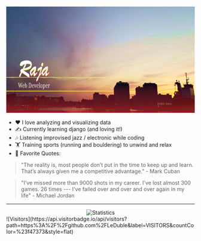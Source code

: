 <a href="https://github.com/leduble" title="Github about page"><img src="https://github.com/LeDuble/LeDuble/blob/main/github_bg_info2.png" title="Raja Web Developer" width="854" height="284.667"></a>
  
- ❤️ I love analyzing and visualizing data
- ✍️ Currently learning django (and loving it!)
- 🎶 Listening improvised jazz / electronic while coding
- 🏋️ Training sports (running and bouldering) to unwind and relax
- 💬 Favorite Quotes:
> "The reality is, most people don’t put in the time to keep up and learn. That’s always given me a competitive advantage." - Mark Cuban

> "I've missed more than 9000 shots in my career. I've lost almost 300 games. 26 times --- I've failed over and over and over again in my life" - Michael Jordan

---

<div align="center">
<img src="https://github-readme-stats.vercel.app/api?username=LeDuble&count_private=true&show_icons=true&theme=maroongold" title="Statistics">
</div>
![Visitors](https://api.visitorbadge.io/api/visitors?path=https%3A%2F%2Fgithub.com%2FLeDuble&label=VISITORS&countColor=%23f47373&style=flat)
